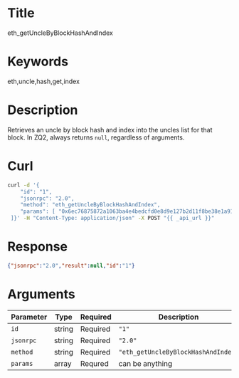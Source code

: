 # Title

eth_getUncleByBlockHashAndIndex

# Keywords

eth,uncle,hash,get,index

# Description

Retrieves an uncle by block hash and index into the uncles list for that block. In ZQ2, always returns `null`, regardless of arguments.

# Curl

```sh
curl -d '{
    "id": "1",
    "jsonrpc": "2.0",
    "method": "eth_getUncleByBlockHashAndIndex",
    "params": [ "0x6ec76875872a1063ba4e4bedcfd0e8d9e127b2d11f8be38e1a91fdd103860df4", "0x0"
 ]}' -H "Content-Type: application/json" -X POST "{{ _api_url }}"
```

# Response

```json
{"jsonrpc":"2.0","result":null,"id":"1"}
```

# Arguments

| Parameter | Type   | Required | Description                           |
|-----------|--------|----------|---------------------------------------|
| `id`      | string | Required | `"1"`                                 |
| `jsonrpc` | string | Required | `"2.0"`                               |
| `method`  | string | Required | `"eth_getUncleByBlockHashAndIndex"` |
| `params`  | array  | Requred  | can be anything                       |
